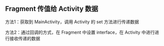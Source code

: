 ## Fragment 传值给 Activity 数据

方法1：获取到 MainActivity，调用 Activity 的 set 方法进行传递数据

方法2：通过回调的方式，在 Fragment 中设置 interface，在 Activity 中进行进行接收传递的数据
